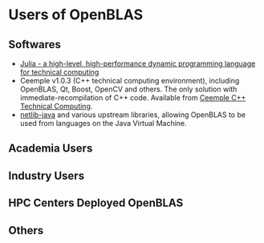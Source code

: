 # Users of OpenBLAS

## Softwares

* <a href='http://julialang.org/'>Julia - a high-level, high-performance dynamic programming language for technical computing</a><br />
* Ceemple v1.0.3 (C++ technical computing environment), including OpenBLAS, Qt, Boost, OpenCV and others. The only solution with immediate-recompilation of C++ code. Available from <a href='http://www.ceemple.com'>Ceemple C++ Technical Computing</a>.
* [netlib-java](https://github.com/fommil/netlib-java) and various upstream libraries, allowing OpenBLAS to be used from languages on the Java Virtual Machine.

## Academia Users 

## Industry Users

## HPC Centers Deployed OpenBLAS

## Others
